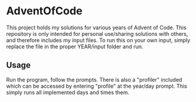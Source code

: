 # AdventOfCode
This project holds my solutions for various years of Advent of Code.
This repository is only intended for personal use/sharing solutions with others,
and therefore includes my input files. To run this on your own input, simply
replace the file in the proper YEAR/input folder and run.

## Usage
Run the program, follow the prompts.
There is also a "profiler" included which can be accessed by entering "profile" at the year/day prompt.
This simply runs all implemented days and times them.
